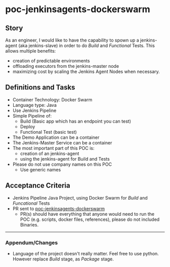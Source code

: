 # poc-jenkinsagents-dockerswarm

## Story

As an engineer, I would like to have the capability to spown up a jenkins-agent (aka jenkins-slave) in order to do *Build* and *Functional* Tests.
This allows multiple benefits:

- creation of predictable environments
- offloading executors from the jenkins-master node
- maximizing cost by scaling the Jenkins Agent Nodes when necessary.


## Definitions and Tasks

- Container Technology: Docker Swarm
- Language type: Java
- Use Jenkins Pipeline
- Simple Pipeline of:
  - Build (Basic app which has an endpoint you can test)
  - Deploy
  - Functional Test (basic test)
- The Demo Application can be a container
- The Jenkins-Master Service can be a container
- The most important part of this POC is:
  - creation of an jenkins-agent
  - using the jenkins-agent for Build and Tests
- Please do not use company names on this POC
  - Use generic names

## Acceptance Criteria

- Jenkins Pipeline Java Project, using Docker Swarm for *Build* and *Funcational* Tests
- PR sent to [poc-jenkinsagents-dockerswarm](https://github.com/gfonk/poc-jenkinsagents-dockerswarm)
  - PR(s) should have everything that anyone would need to run the POC (e.g. scripts, docker files, references), please do not included Binaries.


- - -

### Appendum/Changes

- Language of the project doesn't really matter.  Feel free to use python.  However replace *Build* stage, as *Package* stage.

